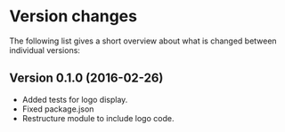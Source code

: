 Version changes
=================================================

The following list gives a short overview about what is changed between
individual versions:

Version 0.1.0 (2016-02-26)
-------------------------------------------------
- Added tests for logo display.
- Fixed package.json
- Restructure module to include logo code.
